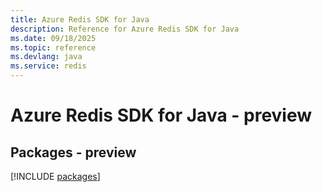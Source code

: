 ```yaml
---
title: Azure Redis SDK for Java
description: Reference for Azure Redis SDK for Java
ms.date: 09/18/2025
ms.topic: reference
ms.devlang: java
ms.service: redis
---
```

# Azure Redis SDK for Java - preview
## Packages - preview
[!INCLUDE [packages](redis-index.md)]